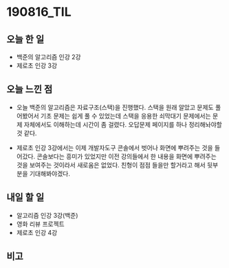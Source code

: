 # 190816_TIL
## 오늘 한 일
- 백준의 알고리즘 인강 2강
- 제로초 인강 3강
##

## 오늘 느낀 점
- 오늘 백준의 알고리즘은 자료구조(스택)을 진행했다. 스택을 원래 알았고 문제도 풀어봤어서 기초 문제는 쉽게 풀 수 있었는데 스택을 응용한 쇠막대기 문제에서는 문제 자체에서도 이해하는데 시간이 좀 걸렸다. 오답문제 페이지를 하나 정리해놔야할 것 같다.

- 제로초 인강 3강에서는 이제 개발자도구 콘솔에서 벗어나 화면에 뿌려주는 것을 들어갔다. 콘솔보다는 흥미가 있었지만 이전 강의들에서 한 내용을 화면에 뿌려주는 것을 보여주는 것이라서 새로움은 없었다. 친형이 점점 들을만 할거라고 해서 뒷부분을 기대해봐야겠다.

## 내일 할 일
- 알고리즘 인강 3강(백준) 
- 영화 리뷰 프로젝트
- 제로초 인강 4강
##

## 비고
